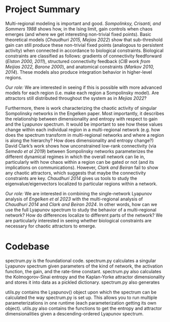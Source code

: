 # Project Summary
Multi-regional modeling is important and good. *Sompolinksy, Crisanti, and Sommers 1988* shows how, in the Ising limit, gain controls when chaos emerges (and where we get interesting non-trivial fixed points). Basic theoretical models (*Chaudhuri 2015, Mejias 2022*) show that sub-threshold gain can still produce these non-trivial fixed points (analogous to persistent activity) when connected in accordance to biological constraints. Biological constraints are classified as follows: gradients of connectivity feedforward (*Elston 2000, 2011*), structured connectivity feedback (*CIB work from Meijias 2022, Barone 2000*), and anatomical constraints (*Markov 2010, 2014*). These models also produce integration behavior in higher-level regions. 

*Our role:* We are interested in seeing if this is possible with more advanced models for each region (i.e. make each region a Sompolinsky model). Are attractors still distributed throughout the system as in *Mejias 2022*?

Furthermore, there is work characterizing the chaotic activity of singular Sompolinsky networks in the Engelken paper. Most importantly, it describes the relationship between dimensionality and entropy with respect to gain and the Lyapunov spectrum. It would be important to see how these values change within each individual region in a multi-regional network (e.g. how does the spectrum transform in multi-regional networks and where a region is along the hierarchy? How does dimensionality and entropy change?) David Clark’s work shows how unconstrained low-rank connectivity (via *Semedo et al 2019*) between Sompolinsky networks parameterizes the different dynamical regimes in which the overall network can lie in, particularly with how chaos within a region can be gated or not (and its implications on communications). However, *Clark and Beiran* fail to show any chaotic attractors, which suggests that maybe the connectivity constraints are key. *Chaudhuri 2014* gives us tools to study the eigenvalue/eigenvectors localized to particular regions within a network. 

*Our role:* We are interested in combining the single-network Lyapunov analysis of *Engelken et al 2023* with the multi-regional analysis of *Chaudhuri 2014* and *Clark and Beiran 2024*. In other words, how can we use the full Lyapunov spectrum to study the behavior of a multi-regional network? How do differences localize to different parts of the network? We are particularly interested in seeing whether biological constraints are necessary for chaotic attractors to emerge.

# Codebase
spectrum.py is the foundational code. spectrum.py calculates a singular Lyapunov spectrum given parameters of the kind of network, the activation function, the gain, and the rate-time constant. spectrum.py also calculates the Kolmogorov-Sinai entropy and the Kaplan-Yorke attractor dimensionality and stores it into data as a pickled dictionary. spectrum.py also generates

utils.py contains the Lyapunov() object upon which the spectrum can be calculated the way spectrum.py is set up. This allows you to run multiple parameterizations in one runtime (each parameterization getting its own object). utils.py also contains the functions to get the entropy and attractor dimensionalities given a descending-ordered Lyapunov spectrum.